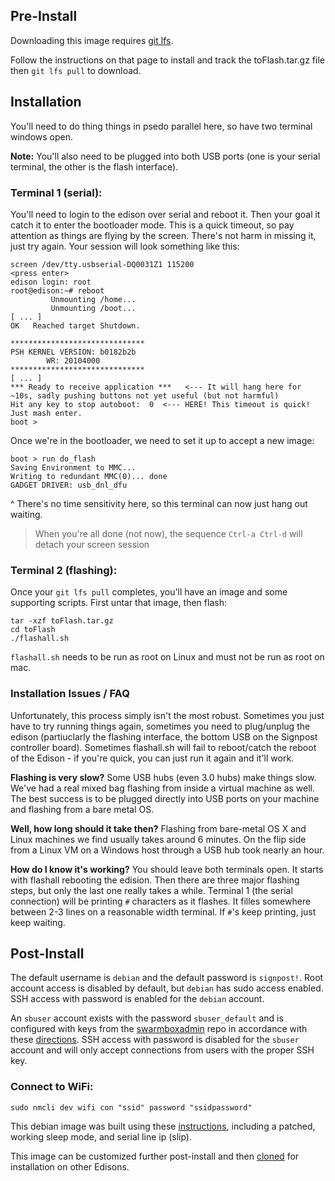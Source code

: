 ## Pre-Install

Downloading this image requires [git lfs](https://git-lfs.github.com/).

Follow the instructions on that page to install and track the toFlash.tar.gz
file then `git lfs pull` to download.

## Installation

You'll need to do thing things in psedo parallel here, so have two terminal windows open.

**Note:** You'll also need to be plugged into both USB ports (one is your serial terminal,
the other is the flash interface).

### Terminal 1 (serial):

You'll need to login to the edison over serial and reboot it. Then your goal it catch it
to enter the bootloader mode. This is a quick timeout, so pay attention as things are
flying by the screen. There's not harm in missing it, just try again. Your session will
look something like this:

```
screen /dev/tty.usbserial-DQ0031Z1 115200
<press enter>
edison login: root
root@edison:~# reboot
         Unmounting /home...
         Unmounting /boot...
[ ... ]
OK   Reached target Shutdown.

******************************
PSH KERNEL VERSION: b0182b2b
		WR: 20104000
******************************
[ ... ]
*** Ready to receive application ***   <--- It will hang here for ~10s, sadly pushing buttons not yet useful (but not harmful)
Hit any key to stop autoboot:  0  <--- HERE! This timeout is quick! Just mash enter.
boot >
```
Once we're in the bootloader, we need to set it up to accept a new image:

```
boot > run do_flash
Saving Environment to MMC...
Writing to redundant MMC(0)... done
GADGET DRIVER: usb_dnl_dfu
```

^ There's no time sensitivity here, so this terminal can now just hang out waiting.

> When you're all done (not now), the sequence `Ctrl-a Ctrl-d` will detach your screen session

### Terminal 2 (flashing):

Once your `git lfs pull` completes, you'll have an image and some supporting scripts.
First untar that image, then flash:

```
tar -xzf toFlash.tar.gz
cd toFlash
./flashall.sh
```

`flashall.sh` needs to be run as root on Linux and must not be run as root on
mac.

### Installation Issues / FAQ

Unfortunately, this process simply isn't the most robust. Sometimes you just have to try running
things again, sometimes you need to plug/unplug the edison (partiuclarly the flashing interface,
the bottom USB on the Signpost controller board). Sometimes flashall.sh will fail to reboot/catch
the reboot of the Edison - if you're quick, you can just run it again and it'll work.

**Flashing is very slow?** Some USB hubs (even 3.0 hubs) make things slow. We've had a real
mixed bag flashing from inside a virtual machine as well. The best success is to be plugged directly
into USB ports on your machine and flashing from a bare metal OS.

**Well, how long should it take then?** Flashing from bare-metal OS X and Linux machines we find
usually takes around 6 minutes. On the flip side from a Linux VM on a Windows host through a USB
hub took nearly an hour.

**How do I know it's working?** You should leave both terminals open. It starts with flashall
rebooting the edision. Then there are three major flashing steps, but only the last one really
takes a while. Terminal 1 (the serial connection) will be printing `#` characters as it flashes.
It filles somewhere between 2-3 lines on a reasonable width terminal. If `#`'s keep printing, just
keep waiting.

## Post-Install

The default username is `debian` and the default password is `signpost!`. Root
account access is disabled by default, but `debian` has sudo access enabled. SSH
access with password is enabled for the `debian` account.

An `sbuser` account exists with the password `sbuser_default` and is configured with keys from the
[swarmboxadmin](https://www.terraswarm.org/testbeds/wiki/Main/SwarmboxadminGitRepo)
repo in accordance with these
[directions](https://www.icyphy.org/accessors/wiki/Notes/Edison#SetUpSbuser).
SSH access with password is disabled for the `sbuser` account and will only
accept connections from users with the proper SSH key.

### Connect to WiFi:
```
sudo nmcli dev wifi con "ssid" password "ssidpassword"
```

This debian image was built using these [instructions](https://jakehewitt.github.io/custom-edison-image/),
including a patched, working sleep mode, and serial line ip (slip).

This image can be customized further post-install and then [cloned](clone.md) for installation on other Edisons.
